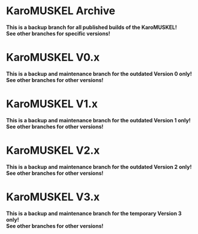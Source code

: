KaroMUSKEL Archive
==================

<b>This is a backup branch for all published builds of the KaroMUSKEL!<br>
See other branches for specific versions!</b>

KaroMUSKEL V0.x
===============

<b>This is a backup and maintenance branch for the outdated Version 0 only!<br>
See other branches for other versions!</b>

KaroMUSKEL V1.x
===============

<b>This is a backup and maintenance branch for the outdated Version 1 only!<br>
See other branches for other versions!</b>

KaroMUSKEL V2.x
===============

<b>This is a backup and maintenance branch for the outdated Version 2 only!<br>
See other branches for other versions!</b>

KaroMUSKEL V3.x
===============

<b>This is a backup and maintenance branch for the temporary Version 3 only!<br>
See other branches for other versions!</b>

